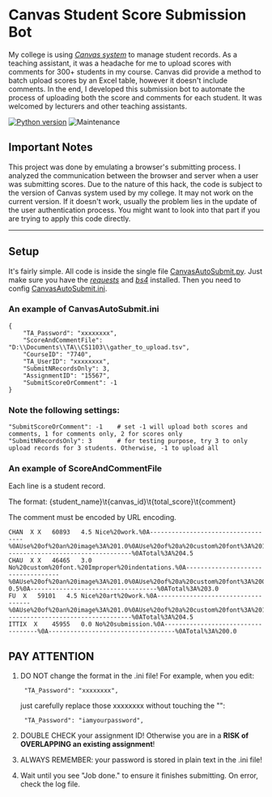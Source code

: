 # Canvas Student Score Submission Bot

My college is using *[Canvas system](https://www.canvaslms.com/)* to manage student records. As a teaching assistant, it was a headache for me to upload scores with comments for 300+ students in my course. Canvas did provide a method to batch upload scores by an Excel table, however it doesn't include comments. In the end, I developed this submission bot to automate the process of uploading both the score and comments for each student. It was welcomed by lecturers and other teaching assistants.

[![Python version](https://img.shields.io/badge/python-2.7-blue.svg)](https://www.python.org/download/releases/2.7/)
![Maintenance](https://img.shields.io/badge/maintained%3F-no-red.svg)

## Important Notes

This project was done by emulating a browser's submitting process. I analyzed the communication between the browser and server when a user was submitting scores. Due to the nature of this hack, the code is subject to the version of Canvas system used by my college. It may not work on the current version. If it doesn't work, usually the problem lies in the update of the user authentication process. You might want to look into that part if you are trying to apply this code directly.

-------------------------------------------------

## Setup

It's fairly simple. All code is inside the single file [CanvasAutoSubmit.py](CanvasAutoSubmit.py). Just make sure you have the *[requests](https://pypi.org/project/requests/)* and *[bs4](https://pypi.org/project/beautifulsoup4/)* installed. Then you need to config [CanvasAutoSubmit.ini](CanvasAutoSubmit.ini).

### An example of CanvasAutoSubmit.ini

```
{
    "TA_Password": "xxxxxxxx",
    "ScoreAndCommentFile": "D:\\Documents\\TA\\CS1103\\gather_to_upload.tsv",
    "CourseID": "7740",
    "TA_UserID": "xxxxxxxx",
    "SubmitNRecordsOnly": 3,
    "AssignmentID": "15567",
    "SubmitScoreOrComment": -1
}
```

### Note the following settings:

```
"SubmitScoreOrComment": -1    # set -1 will upload both scores and comments, 1 for comments only, 2 for scores only
"SubmitNRecordsOnly": 3       # for testing purpose, try 3 to only upload records for 3 students. Otherwise, -1 to upload all
```

### An example of ScoreAndCommentFile

Each line is a student record.

The format: {student_name}\t{canvas_id}\t{total_score}\t{comment}

The comment must be encoded by URL encoding.

```
CHAN  X X	60893	4.5	Nice%20work.%0A-----------------------------------%0AUse%20of%20an%20image%3A%201.0%0AUse%20of%20a%20custom%20font%3A%201.0%0AUse%20of%20loops%3A%201.0%0ACreativity%3A%201.5%0A-----------------------------------%0ATotal%3A%204.5
CHAU  X X	46465	3.0	No%20custom%20font.%20Improper%20indentations.%0A-----------------------------------%0AUse%20of%20an%20image%3A%201.0%0AUse%20of%20a%20custom%20font%3A%200.0%0AUse%20of%20loops%3A%201.0%0ACreativity%3A%201.5%0AReadability%3A%20-0.5%0A-----------------------------------%0ATotal%3A%203.0
FU  X	59101	4.5	Nice%20art%20work.%0A-----------------------------------%0AUse%20of%20an%20image%3A%201.0%0AUse%20of%20a%20custom%20font%3A%201.0%0AUse%20of%20loops%3A%201.0%0ACreativity%3A%201.5%0A-----------------------------------%0ATotal%3A%204.5
ITTIX  X	45955	0.0	No%20submission.%0A-----------------------------------%0A-----------------------------------%0ATotal%3A%200.0

```

## PAY ATTENTION

1. DO NOT change the format in the .ini file! For example, when you edit:
   ```
    "TA_Password": "xxxxxxxx",
   ```
   just carefully replace those xxxxxxxx without touching the "":
   ```
    "TA_Password": "iamyourpassword",
   ```

2. DOUBLE CHECK your assignment ID! Otherwise you are in a **RISK of OVERLAPPING an existing assignment**!

3. ALWAYS REMEMBER: your password is stored in plain text in the .ini file!

4. Wait until you see "Job done." to ensure it finishes submitting. On error, check the log file.
